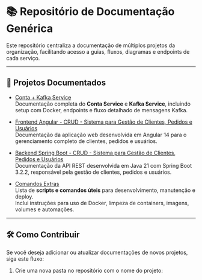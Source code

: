 # 📚 Repositório de Documentação Genérica

Este repositório centraliza a documentação de múltiplos projetos da organização, facilitando acesso a guias, fluxos, diagramas e endpoints de cada serviço.

---

## 🧩 Projetos Documentados

- [Conta + Kafka Service](https://github.com/ricvecchio/api-funcoes-teste-spring/blob/main/README.md)  
  Documentação completa do **Conta Service** e **Kafka Service**, incluindo setup com Docker, endpoints e fluxo detalhado de mensagens Kafka.

- [Frontend Angular - CRUD - Sistema para Gestão de Clientes, Pedidos e Usuários](https://github.com/ricvecchio/transp-crud-angular/blob/main/README.md)  
  Documentação da aplicação web desenvolvida em Angular 14 para o gerenciamento completo de clientes, pedidos e usuários.

- [Backend Spring Boot - CRUD - Sistema para Gestão de Clientes, Pedidos e Usuários](https://github.com/ricvecchio/transp-api-crud-spring)  
  Documentação da API REST desenvolvida em Java 21 com Spring Boot 3.2.2, responsável pela gestão de clientes, pedidos e usuários.

- [Comandos Extras](./README.md)  
  Lista de **scripts e comandos úteis** para desenvolvimento, manutenção e deploy.  
  Inclui instruções para uso de Docker, limpeza de containers, imagens, volumes e automações.

---

## 🛠️ Como Contribuir

Se você deseja adicionar ou atualizar documentações de novos projetos, siga este fluxo:

1. Crie uma nova pasta no repositório com o nome do projeto:  


